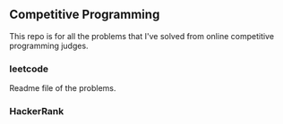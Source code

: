 ## Competitive Programming

This repo is for all the problems that I've solved from online competitive programming judges. 

### leetcode
Readme file of the problems. 
### HackerRank